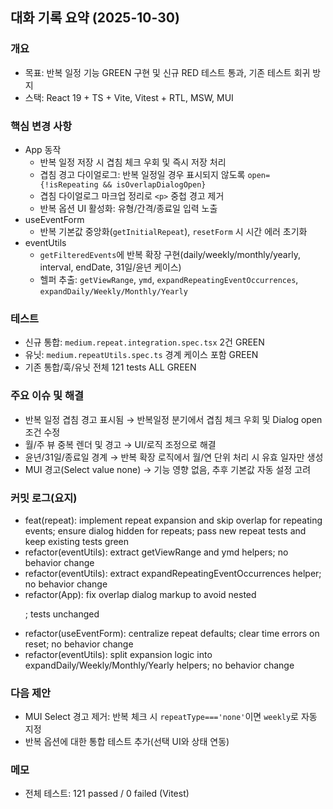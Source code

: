 ## 대화 기록 요약 (2025-10-30)

### 개요
- 목표: 반복 일정 기능 GREEN 구현 및 신규 RED 테스트 통과, 기존 테스트 회귀 방지
- 스택: React 19 + TS + Vite, Vitest + RTL, MSW, MUI

### 핵심 변경 사항
- App 동작
  - 반복 일정 저장 시 겹침 체크 우회 및 즉시 저장 처리
  - 겹침 경고 다이얼로그: 반복 일정일 경우 표시되지 않도록 `open={!isRepeating && isOverlapDialogOpen}`
  - 겹침 다이얼로그 마크업 정리로 `<p>` 중첩 경고 제거
  - 반복 옵션 UI 활성화: 유형/간격/종료일 입력 노출
- useEventForm
  - 반복 기본값 중앙화(`getInitialRepeat`), `resetForm` 시 시간 에러 초기화
- eventUtils
  - `getFilteredEvents`에 반복 확장 구현(daily/weekly/monthly/yearly, interval, endDate, 31일/윤년 케이스)
  - 헬퍼 추출: `getViewRange`, `ymd`, `expandRepeatingEventOccurrences`, `expandDaily/Weekly/Monthly/Yearly`

### 테스트
- 신규 통합: `medium.repeat.integration.spec.tsx` 2건 GREEN
- 유닛: `medium.repeatUtils.spec.ts` 경계 케이스 포함 GREEN
- 기존 통합/훅/유닛 전체 121 tests ALL GREEN

### 주요 이슈 및 해결
- 반복 일정 겹침 경고 표시됨 → 반복일정 분기에서 겹침 체크 우회 및 Dialog open 조건 수정
- 월/주 뷰 중복 렌더 및 경고 → UI/로직 조정으로 해결
- 윤년/31일/종료일 경계 → 반복 확장 로직에서 월/연 단위 처리 시 유효 일자만 생성
- MUI 경고(Select value none) → 기능 영향 없음, 추후 기본값 자동 설정 고려

### 커밋 로그(요지)
- feat(repeat): implement repeat expansion and skip overlap for repeating events; ensure dialog hidden for repeats; pass new repeat tests and keep existing tests green
- refactor(eventUtils): extract getViewRange and ymd helpers; no behavior change
- refactor(eventUtils): extract expandRepeatingEventOccurrences helper; no behavior change
- refactor(App): fix overlap dialog markup to avoid nested <p>; tests unchanged
- refactor(useEventForm): centralize repeat defaults; clear time errors on reset; no behavior change
- refactor(eventUtils): split expansion logic into expandDaily/Weekly/Monthly/Yearly helpers; no behavior change

### 다음 제안
- MUI Select 경고 제거: 반복 체크 시 `repeatType==='none'`이면 `weekly`로 자동 지정
- 반복 옵션에 대한 통합 테스트 추가(선택 UI와 상태 연동)

### 메모
- 전체 테스트: 121 passed / 0 failed (Vitest)

